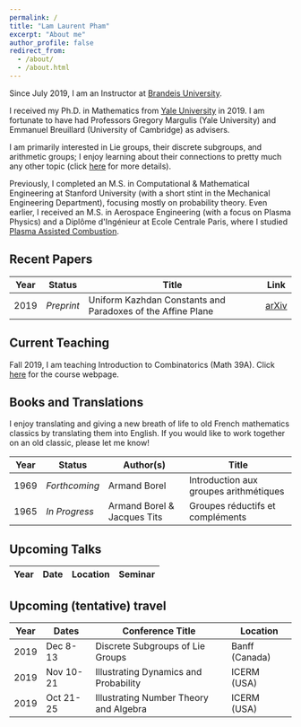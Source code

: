 ```yaml
---
permalink: /
title: "Lam Laurent Pham"
excerpt: "About me"
author_profile: false
redirect_from: 
  - /about/
  - /about.html
---
```


Since July 2019, I am an Instructor at [Brandeis University](http://www.brandeis.edu/mathematics/).

I received my Ph.D. in Mathematics from [Yale University](https://math.yale.edu/) in 2019. I am fortunate to have had Professors Gregory Margulis (Yale University) and Emmanuel Breuillard (University of Cambridge) as advisers.

I am primarily interested in Lie groups, their discrete subgroups, and arithmetic groups; I enjoy learning about their connections to pretty much any other topic (click [here](https://lamlaurentpham.github.io/publications/) for more details).

Previously, I completed an M.S. in Computational & Mathematical Engineering at Stanford University (with a short stint in the Mechanical Engineering Department), focusing mostly on probability theory. Even earlier, I received an M.S. in Aerospace Engineering (with a focus on Plasma Physics) and a Diplôme d'Ingénieur at Ecole Centrale Paris, where I studied [Plasma Assisted Combustion](https://ieeexplore.ieee.org/document/6012535).

## Recent Papers

| Year | Status | Title | Link | 
|---|---|---|---|
|2019|_Preprint_|Uniform Kazhdan Constants and Paradoxes of the Affine Plane|[arXiv](https://arxiv.org/abs/1904.02604)|

## Current Teaching

Fall 2019, I am teaching Introduction to Combinatorics (Math 39A). Click [here](https://lamlaurentpham.github.io/teaching/2019-F-MATH39A) for the course webpage.

## Books and Translations

I enjoy translating and giving a new breath of life to old French mathematics classics by translating them into English. If you would like to work together on an old classic, please let me know!

| Year | Status | Author(s) | Title |
|---|---|---|---|
|1969|_Forthcoming_|Armand Borel|Introduction aux groupes arithmétiques|
|1965|_In Progress_|Armand Borel & Jacques Tits|Groupes réductifs et compléments|

## Upcoming Talks

|Year|Date|Location|Seminar|
|---|---|---|---|

<!---

|2019|Apr 8|Yale University|Group actions and dynamics seminar|
|2019|Apr 3|Wesleyan University|Topology et al. seminar|
|2018|Nov 23|University of Cambridge|Discrete analysis seminar|
|2018|Oct 30|Rutgers University|Number theory seminar|
|2018|Oct 26|CUNY Graduate center|New York group theory seminar|

--->

## Upcoming (tentative) travel

|Year|Dates|Conference Title|Location|
|---|---|---|---|
|2019|Dec 8-13|Discrete Subgroups of Lie Groups|Banff (Canada)|
|2019|Nov 10-21|Illustrating Dynamics and Probability|ICERM (USA)|
|2019|Oct 21-25|Illustrating Number Theory and Algebra|ICERM (USA)|

<!---

|2019|Jun 10-21|Random and arithmetic structures in topology|Berkeley (USA)|
|2019|May 27-31|Dynamics of Group Actions, une conférence en l’honneur des 60 ans d'Yves Benoist|Cretaro (Italy)|
|2019|May 19-24|Equidistribution, Invariant Measures and Applications: A tribute to the Legacy of Marina Ratner|Jerusalem (Israel)|
|2019|Mar 25-29|Number Theory and Dynamics Conference|Cambridge (UK)|
|2019|Feb 17-21|Super Strong Approximation in Groups|Jerusalem (Israel)|

--->
